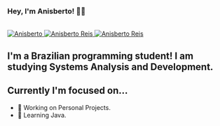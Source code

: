 ### Hey, I'm Anisberto! 👋🏾
<br>
<a href="https://www.linkedin.com/in/anisberto/">
    <img alt="Anisberto" src="https://camo.githubusercontent.com/e8b2fb68680bc3190303933e9cb234c90944c13fc47adbf50b035ba3f891efc5/68747470733a2f2f696d672e736869656c64732e696f2f62616467652f2d4c696e6b6564496e2d626c75653f7374796c653d666c61742d737175617265266c6f676f3d4c696e6b6564696e266c6f676f436f6c6f723d7768697465266c696e6b3d68747470733a2f2f7777772e6c696e6b6564696e2e636f6d2f696e2f636c6f7564736f6e2f" alt="Linkedin Badge" data-canonical-src="https://img.shields.io/badge/-LinkedIn-blue?style=flat-square&amp;logo=Linkedin&amp;logoColor=white&amp;link=https://www.linkedin.com/in/anisberto/" style="max-width:100%;">
</a>
<a href="mailto:anisbertoos@gmail.com?subject=Questions" title="Email-Anisberto">
    <img alt="Anisberto Reis" src="https://img.shields.io/badge/Anisberto Reis-Gmail-red">
</a>
<a href="mailto:anisberto_reis@hotmail.com.com?subject=Questions" title="Email-Anisberto">
    <img alt="Anisberto Reis" src="https://img.shields.io/badge/Anisberto Reis-Hotmail-blue">
</a>

<br>

## I'm a Brazilian programming student! I am studying Systems Analysis and Development.
## Currently I'm focused on...
- 🔭 Working on Personal Projects.
- 🌱 Learning Java.
